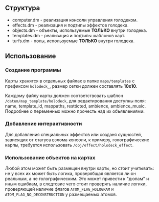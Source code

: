 ## Структура

- computer.dm - реализация консоли управления голодеком.
- effects.dm - реализация и подтипы эффектов голодека.
- objects.dm - объекты, используемые **ТОЛЬКО** внутри голодека.
- templates.dm - реализация и подтипы шаблонов карт.
- turfs.dm - полы, используемые **ТОЛЬКО** внутри голодека.

## Использование

### Создание программы

Карты хранятся в отдельных файлах в папке `maps/templates` с префиксом `holodeck_`, размер сетки должен составлять **10х10**.

Каждому файлу карты должен соответствовать шаблон `/datum/map_template/holodeck`, для редактирования доступны поля: name, template_id, mappaths, restticted, ambience, ambience_music. Подробнее о переменных можно прочесть над их объявлениями.

### Добавление интерактивности

Для добавления специальных эффектов или созданя сущностей, зависящих от статуса взлома консоли, к примеру, голографические карпы, требуется использовать `/obj/effect/holodeck_effect`.

### Использование объектов на картах

Любой атом может быть размещен внутри карты, но стоит учитывать: не у всех их может быть логика, проверябщая является ли он реальным, а не голографическим. Это может привести к "дюпам" и иным ошибкам, в следтсвие чего стоит проверять наличие логики, проверяющей наличие флагов `ATOM_FLAG_HOLOGRAM` и `ATOM_FLAG_NO_DECONSTRUCTION` у размещаемых атомов.
